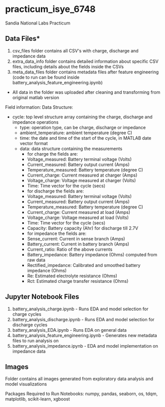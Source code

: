 # practicum_isye_6748
Sandia National Labs Practicum

## Data Files*
1. csv_files folder contains all CSV's with charge, discharge and impedance data
2. extra_data_info folder contains detailed information about specific CSV files, including details about the fields inside the CSVs
3. meta_data_files folder contains metadata files after feature engineering (code to run can be found inside battery_analysis_feature_engineering.ipynb)
* All data in the folder was uploaded after cleaning and transforming from original matlab version

Field information:
Data Structure:
- cycle:	top level structure array containing the charge, discharge and impedance operations
	- type: 	operation  type, can be charge, discharge or impedance
	- ambient_temperature:	ambient temperature (degree C)
	- time: 	the date and time of the start of the cycle, in MATLAB  date vector format
	- data:	data structure containing the measurements
	   - for charge the fields are:
		- Voltage_measured: 	Battery terminal voltage (Volts)
		- Current_measured:	Battery output current (Amps)
		- Temperature_measured: 	Battery temperature (degree C)
		- Current_charge:		Current measured at charger (Amps)
		- Voltage_charge:		Voltage measured at charger (Volts)
		- Time:			Time vector for the cycle (secs)
	   - for discharge the fields are:
		- Voltage_measured: 	Battery terminal voltage (Volts)
		- Current_measured:	Battery output current (Amps)
		- Temperature_measured: 	Battery temperature (degree C)
		- Current_charge:		Current measured at load (Amps)
		- Voltage_charge:		Voltage measured at load (Volts)
		- Time:			Time vector for the cycle (secs)
		- Capacity:		Battery capacity (Ahr) for discharge till 2.7V 
	   - for impedance the fields are:
		- Sense_current:		Current in sense branch (Amps)
		- Battery_current:	Current in battery branch (Amps)
		- Current_ratio:		Ratio of the above currents 
		- Battery_impedance:	Battery impedance (Ohms) computed from raw data
		- Rectified_impedance:	Calibrated and smoothed battery impedance (Ohms) 
		- Re:			Estimated electrolyte resistance (Ohms)
		- Rct:			Estimated charge transfer resistance (Ohms)

## Jupyter Notebook Files
1. battery_analysis_charge.ipynb - Runs EDA and model selection for charge cycles
2. battery_analysis_discharge.ipynb - Runs EDA and model selection for discharge cycles
3. battery_analysis_EDA.ipynb - Runs EDA on general data
4. battery_analysis_feature_engineering.ipynb - Generates new metadata files to run analysis on
5. battery_analysis_impedance.ipynb - EDA and model implementation on impedance data

## Images
Folder contains all images generated from exploratory data analysis and model visualizations

Packages Required to Run Notebooks:
numpy, pandas, seaborn, os, tdqm, matplotlib, scikit-learn, xgboost
